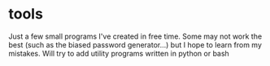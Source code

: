 # tools
Just a few small programs I've created in free time.
Some may not work the best (such as the biased password generator...) but I hope to learn from my mistakes.
Will try to add utility programs written in python or bash
